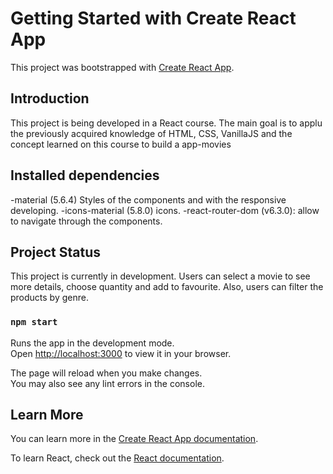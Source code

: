 # Getting Started with Create React App

This project was bootstrapped with [Create React App](https://github.com/facebook/create-react-app).

## Introduction
This project is being developed in a React course. The main goal is to applu the previously acquired knowledge of HTML, CSS, VanillaJS and the concept learned on this course to build a app-movies

## Installed dependencies
-material (5.6.4) Styles of the components and with the responsive developing.
-icons-material (5.8.0) icons.
-react-router-dom (v6.3.0): allow to navigate through the components.

## Project Status

This project is currently in development. Users can select a movie to see more details, choose quantity and add to favourite. Also, users can filter the products by genre.

### `npm start`

Runs the app in the development mode.\
Open [http://localhost:3000](http://localhost:3000) to view it in your browser.

The page will reload when you make changes.\
You may also see any lint errors in the console.

## Learn More

You can learn more in the [Create React App documentation](https://facebook.github.io/create-react-app/docs/getting-started).

To learn React, check out the [React documentation](https://reactjs.org/).

